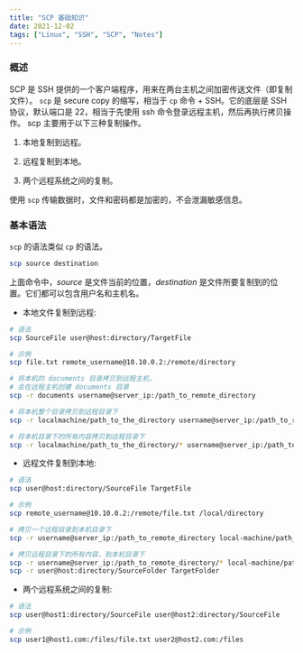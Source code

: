 ```yaml
---
title: "SCP 基础知识"
date: 2021-12-02
tags: ["Linux", "SSH", "SCP", "Notes"]
---
```


### 概述

SCP 是 SSH 提供的一个客户端程序，用来在两台主机之间加密传送文件（即复制文件）。
`scp` 是 secure copy 的缩写，相当于 `cp` 命令 + SSH。它的底层是 SSH 协议，默认端口是 22，相当于先使用 ssh 命令登录远程主机，然后再执行拷贝操作。
scp 主要用于以下三种复制操作。

1. 本地复制到远程。

2. 远程复制到本地。

3. 两个远程系统之间的复制。

使用 `scp` 传输数据时，文件和密码都是加密的，不会泄漏敏感信息。

### 基本语法

`scp` 的语法类似 `cp` 的语法。

```bash
scp source destination
```

上面命令中，_source_ 是文件当前的位置，_destination_ 是文件所要复制到的位置。它们都可以包含用户名和主机名。

- 本地文件复制到远程:

```bash
# 语法
scp SourceFile user@host:directory/TargetFile

# 示例
scp file.txt remote_username@10.10.0.2:/remote/directory

# 将本机的 documents 目录拷贝到远程主机，
# 会在远程主机创建 documents 目录
scp -r documents username@server_ip:/path_to_remote_directory

# 将本机整个目录拷贝到远程目录下
scp -r localmachine/path_to_the_directory username@server_ip:/path_to_remote_directory/

# 将本机目录下的所有内容拷贝到远程目录下
scp -r localmachine/path_to_the_directory/* username@server_ip:/path_to_remote_directory/
```

- 远程文件复制到本地:

```bash
# 语法
scp user@host:directory/SourceFile TargetFile

# 示例
scp remote_username@10.10.0.2:/remote/file.txt /local/directory

# 拷贝一个远程目录到本机目录下
scp -r username@server_ip:/path_to_remote_directory local-machine/path_to_the_directory/

# 拷贝远程目录下的所有内容，到本机目录下
scp -r username@server_ip:/path_to_remote_directory/* local-machine/path_to_the_directory/
scp -r user@host:directory/SourceFolder TargetFolder
```

- 两个远程系统之间的复制:

```bash
# 语法
scp user@host1:directory/SourceFile user@host2:directory/SourceFile

# 示例
scp user1@host1.com:/files/file.txt user2@host2.com:/files
```